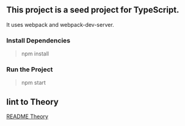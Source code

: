 ## This project is a seed project for TypeScript.

It uses webpack and webpack-dev-server.

### Install Dependencies
> npm install

### Run the Project
> npm start


## lint to Theory
[README Theory](README_Theory.md)
